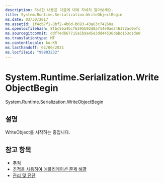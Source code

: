 ```yaml
---
description: 자세한 내용은 다음에 대해 자세히 알아보세요.
title: System.Runtime.Serialization.WriteObjectBegin
ms.date: 03/30/2017
ms.assetid: 1f4cb7f1-8bf2-4b6d-b693-43a83c74260a
ms.openlocfilehash: 8fbc56a4bcf6395b92d8a714e9ae246172ac0efc
ms.sourcegitcommit: ddf7edb67715a5b9a45e3dd44536dabc153c1de0
ms.translationtype: MT
ms.contentlocale: ko-KR
ms.lasthandoff: 02/06/2021
ms.locfileid: "99803232"
---
```

# <a name="systemruntimeserializationwriteobjectbegin"></a>System.Runtime.Serialization.WriteObjectBegin

System.Runtime.Serialization.WriteObjectBegin  
  
## <a name="description"></a>설명  

 WriteObject를 시작하는 중입니다.  
  
## <a name="see-also"></a>참고 항목

- [추적](index.md)
- [추적을 사용하여 애플리케이션 문제 해결](using-tracing-to-troubleshoot-your-application.md)
- [관리 및 진단](../index.md)
